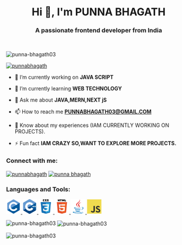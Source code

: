 <h1 align="center">Hi 👋, I'm PUNNA BHAGATH</h1>
<h3 align="center">A passionate frontend developer from India</h3>
<img align=“right”alt=“coding” width=“400”src=“https://www.google.com/url?sa=i&url=https%3A%2F%2Fgithub.com%2Frudrabarad%2FGifs&psig=AOvVaw2GlqNqR8mewplBjRhka-rQ&ust=1703409194029000&source=images&cd=vfe&opi=89978449&ved=0CBEQjRxqFwoTCMC35fabpYMDFQAAAAAdAAAAABAI”>

<p align="left"> <img src="https://komarev.com/ghpvc/?username=punna-bhagath03&label=Profile%20views&color=0e75b6&style=flat" alt="punna-bhagath03" /> </p>

<p align="left"> <a href="https://twitter.com/punnabhagath" target="blank"><img src="https://img.shields.io/twitter/follow/punnabhagath?logo=twitter&style=for-the-badge" alt="punnabhagath" /></a> </p>

- 🔭 I’m currently working on **JAVA SCRIPT**

- 🌱 I’m currently learning **WEB TECHNOLOGY**

- 💬 Ask me about **JAVA,MERN,NEXT jS**

- 📫 How to reach me **PUNNABHAGATH03@GMAIL.COM**

- 📄 Know about my experiences (IAM CURRENTLY WORKING ON PROJECTS).

- ⚡ Fun fact **IAM CRAZY SO,WANT TO EXPLORE MORE PROJECTS.**

<h3 align="left">Connect with me:</h3>
<p align="left">
<a href="https://twitter.com/punnabhagath" target="blank"><img align="center" src="https://raw.githubusercontent.com/rahuldkjain/github-profile-readme-generator/master/src/images/icons/Social/twitter.svg" alt="punnabhagath" height="30" width="40" /></a>
<a href="https://linkedin.com/in/punna bhagath" target="blank"><img align="center" src="https://raw.githubusercontent.com/rahuldkjain/github-profile-readme-generator/master/src/images/icons/Social/linked-in-alt.svg" alt="punna bhagath" height="30" width="40" /></a>
</p>

<h3 align="left">Languages and Tools:</h3>
<p align="left"> <a href="https://www.cprogramming.com/" target="_blank" rel="noreferrer"> <img src="https://raw.githubusercontent.com/devicons/devicon/master/icons/c/c-original.svg" alt="c" width="40" height="40"/> </a> <a href="https://www.w3schools.com/cpp/" target="_blank" rel="noreferrer"> <img src="https://raw.githubusercontent.com/devicons/devicon/master/icons/cplusplus/cplusplus-original.svg" alt="cplusplus" width="40" height="40"/> </a> <a href="https://www.w3schools.com/css/" target="_blank" rel="noreferrer"> <img src="https://raw.githubusercontent.com/devicons/devicon/master/icons/css3/css3-original-wordmark.svg" alt="css3" width="40" height="40"/> </a> <a href="https://www.w3.org/html/" target="_blank" rel="noreferrer"> <img src="https://raw.githubusercontent.com/devicons/devicon/master/icons/html5/html5-original-wordmark.svg" alt="html5" width="40" height="40"/> </a> <a href="https://www.java.com" target="_blank" rel="noreferrer"> <img src="https://raw.githubusercontent.com/devicons/devicon/master/icons/java/java-original.svg" alt="java" width="40" height="40"/> </a> <a href="https://developer.mozilla.org/en-US/docs/Web/JavaScript" target="_blank" rel="noreferrer"> <img src="https://raw.githubusercontent.com/devicons/devicon/master/icons/javascript/javascript-original.svg" alt="javascript" width="40" height="40"/> </a> </p>

<p><img align="left" src="https://github-readme-stats.vercel.app/api/top-langs?username=punna-bhagath03&show_icons=true&locale=en&layout=compact" alt="punna-bhagath03" /></p>

<p>&nbsp;<img align="center" src="https://github-readme-stats.vercel.app/api?username=punna-bhagath03&show_icons=true&locale=en" alt="punna-bhagath03" /></p>

<p><img align="center" src="https://github-readme-streak-stats.herokuapp.com/?user=punna-bhagath03&" alt="punna-bhagath03" /></p>
